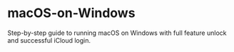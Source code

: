 # macOS-on-Windows
Step-by-step guide to running macOS on Windows with full feature unlock and successful iCloud login.
